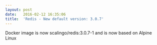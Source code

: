 ```yaml
---
layout:	post
date:	2016-02-12 16:35:06
title:	'Redis - New default version: 3.0.7'
---
```


Docker image is now scalingo/redis:3.0.7-1 and is now based on Alpine Linux
